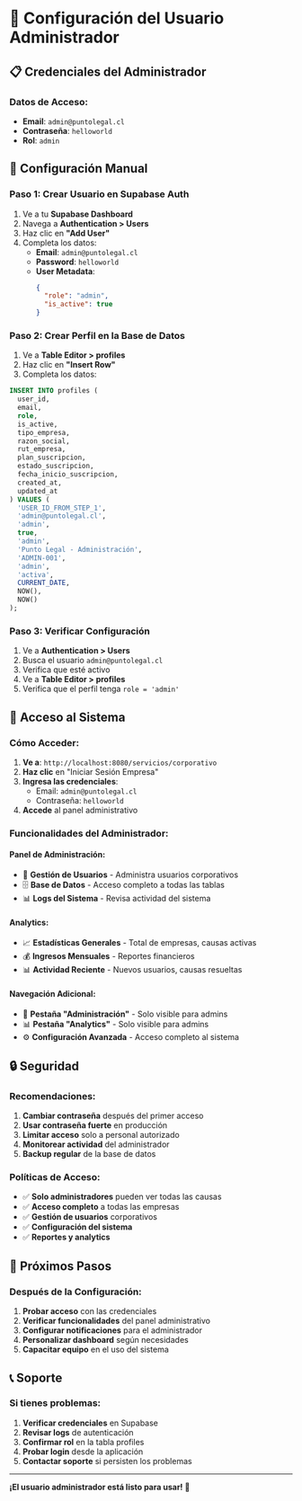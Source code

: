 # 👑 Configuración del Usuario Administrador

## 📋 Credenciales del Administrador

### **Datos de Acceso:**
- **Email**: `admin@puntolegal.cl`
- **Contraseña**: `helloworld`
- **Rol**: `admin`

## 🔧 Configuración Manual

### **Paso 1: Crear Usuario en Supabase Auth**

1. Ve a tu **Supabase Dashboard**
2. Navega a **Authentication > Users**
3. Haz clic en **"Add User"**
4. Completa los datos:
   - **Email**: `admin@puntolegal.cl`
   - **Password**: `helloworld`
   - **User Metadata**: 
     ```json
     {
       "role": "admin",
       "is_active": true
     }
     ```

### **Paso 2: Crear Perfil en la Base de Datos**

1. Ve a **Table Editor > profiles**
2. Haz clic en **"Insert Row"**
3. Completa los datos:

```sql
INSERT INTO profiles (
  user_id,
  email,
  role,
  is_active,
  tipo_empresa,
  razon_social,
  rut_empresa,
  plan_suscripcion,
  estado_suscripcion,
  fecha_inicio_suscripcion,
  created_at,
  updated_at
) VALUES (
  'USER_ID_FROM_STEP_1',
  'admin@puntolegal.cl',
  'admin',
  true,
  'admin',
  'Punto Legal - Administración',
  'ADMIN-001',
  'admin',
  'activa',
  CURRENT_DATE,
  NOW(),
  NOW()
);
```

### **Paso 3: Verificar Configuración**

1. Ve a **Authentication > Users**
2. Busca el usuario `admin@puntolegal.cl`
3. Verifica que esté activo
4. Ve a **Table Editor > profiles**
5. Verifica que el perfil tenga `role = 'admin'`

## 🚀 Acceso al Sistema

### **Cómo Acceder:**

1. **Ve a**: `http://localhost:8080/servicios/corporativo`
2. **Haz clic** en "Iniciar Sesión Empresa"
3. **Ingresa las credenciales**:
   - Email: `admin@puntolegal.cl`
   - Contraseña: `helloworld`
4. **Accede** al panel administrativo

### **Funcionalidades del Administrador:**

#### **Panel de Administración:**
- 👥 **Gestión de Usuarios** - Administra usuarios corporativos
- 🗄️ **Base de Datos** - Acceso completo a todas las tablas
- 📊 **Logs del Sistema** - Revisa actividad del sistema

#### **Analytics:**
- 📈 **Estadísticas Generales** - Total de empresas, causas activas
- 💰 **Ingresos Mensuales** - Reportes financieros
- 📊 **Actividad Reciente** - Nuevos usuarios, causas resueltas

#### **Navegación Adicional:**
- 👑 **Pestaña "Administración"** - Solo visible para admins
- 📊 **Pestaña "Analytics"** - Solo visible para admins
- ⚙️ **Configuración Avanzada** - Acceso completo al sistema

## 🔒 Seguridad

### **Recomendaciones:**

1. **Cambiar contraseña** después del primer acceso
2. **Usar contraseña fuerte** en producción
3. **Limitar acceso** solo a personal autorizado
4. **Monitorear actividad** del administrador
5. **Backup regular** de la base de datos

### **Políticas de Acceso:**

- ✅ **Solo administradores** pueden ver todas las causas
- ✅ **Acceso completo** a todas las empresas
- ✅ **Gestión de usuarios** corporativos
- ✅ **Configuración del sistema**
- ✅ **Reportes y analytics**

## 🎯 Próximos Pasos

### **Después de la Configuración:**

1. **Probar acceso** con las credenciales
2. **Verificar funcionalidades** del panel administrativo
3. **Configurar notificaciones** para el administrador
4. **Personalizar dashboard** según necesidades
5. **Capacitar equipo** en el uso del sistema

## 📞 Soporte

### **Si tienes problemas:**

1. **Verificar credenciales** en Supabase
2. **Revisar logs** de autenticación
3. **Confirmar rol** en la tabla profiles
4. **Probar login** desde la aplicación
5. **Contactar soporte** si persisten los problemas

---

**¡El usuario administrador está listo para usar! 👑** 